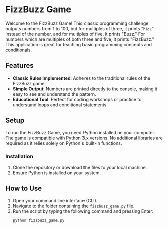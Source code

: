 # FizzBuzz Game

Welcome to the FizzBuzz Game! This classic programming challenge outputs numbers from 1 to 100, but for multiples of three, it prints "Fizz" instead of the number, and for multiples of five, it prints "Buzz." For numbers which are multiples of both three and five, it prints "FizzBuzz." This application is great for teaching basic programming concepts and conditionals.

## Features

- **Classic Rules Implemented**: Adheres to the traditional rules of the FizzBuzz game.
- **Simple Output**: Numbers are printed directly to the console, making it easy to see and understand the pattern.
- **Educational Tool**: Perfect for coding workshops or practice to understand loops and conditional statements.

## Setup

To run the FizzBuzz Game, you need Python installed on your computer. The game is compatible with Python 3.x versions. No additional libraries are required as it relies solely on Python's built-in functions.

### Installation

1. Clone the repository or download the files to your local machine.
2. Ensure Python is installed on your system.

## How to Use

1. Open your command line interface (CLI).
2. Navigate to the folder containing the `fizzbuzz_game.py` file.
3. Run the script by typing the following command and pressing Enter:
   ```bash
   python fizzbuzz_game.py
